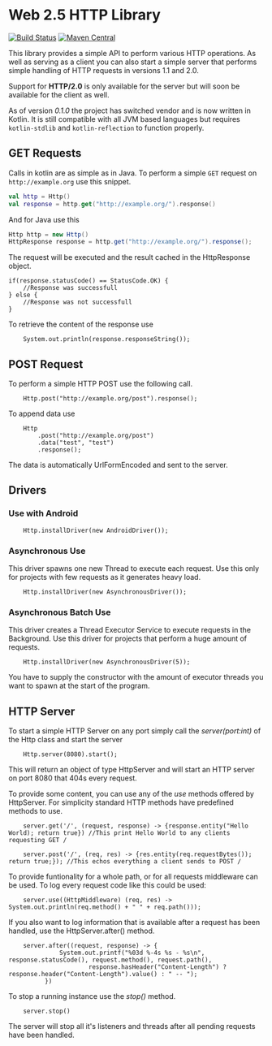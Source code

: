 # Web 2.5 HTTP Library

[![Build Status](https://travis-ci.org/Web25/http.svg?branch=master)](https://travis-ci.org/Web25/http)
[![Maven Central](https://maven-badges.herokuapp.com/maven-central/io.femo/http/badge.svg)](https://maven-badges.herokuapp.com/maven-central/io.femo/http)

This library provides a simple API to perform various HTTP operations. As well as serving as a client you can also start a simple server that performs simple handling of HTTP requests in versions 1.1 and 2.0.

Support for **HTTP/2.0** is only available for the server but will soon be available for the client as well.

As of version *0.1.0* the project has switched vendor and is now written in Kotlin. It is still compatible with all JVM based languages but requires `kotlin-stdlib` and `kotlin-reflection` to function properly.

## GET Requests

Calls in kotlin are as simple as in Java. To perform a simple `GET` request on `http://example.org` use this snippet.

```kotlin
val http = Http()
val response = http.get("http://example.org/").response()
```

And for Java use this

```java
Http http = new Http()
HttpResponse response = http.get("http://example.org/").response();
```
        
The request will be executed and the result cached in the HttpResponse object. 
 
    if(response.statusCode() == StatusCode.OK) {
        //Response was successfull
    } else {
        //Response was not successfull
    }
        
To retrieve the content of the response use
 
        System.out.println(response.responseString());
        
## POST Request

To perform a simple HTTP POST use the following call.

        Http.post("http://example.org/post").response();
        
To append data use

        Http
            .post("http://example.org/post")
            .data("test", "test")
            .response();
            
The data is automatically UrlFormEncoded and sent to the server.

## Drivers

### Use with Android

        Http.installDriver(new AndroidDriver());
        
### Asynchronous Use
This driver spawns one new Thread to execute each request. Use this only for projects with few requests as it generates heavy load.

        Http.installDriver(new AsynchronousDriver()); 
        
### Asynchronous Batch Use
This driver creates a Thread Executor Service to execute requests in the Background. Use this driver for projects that 
perform a huge amount of requests.

        Http.installDriver(new AsynchronousDriver(5));
        
You have to supply the constructor with the amount of executor threads you want to spawn at the start of the program.

## HTTP Server

To start a simple HTTP Server on any port simply call the *server(port:int)* of the Http class and start the server
  
        Http.server(8080).start();
        
This will return an object of type HttpServer and will start an HTTP server on port 8080 that 404s every request.

To provide some content, you can use any of the *use* methods offered by HttpServer. For simplicity standard HTTP methods have predefined methods to use.

        server.get('/', (request, response) -> {response.entity("Hello World); return true}) //This print Hello World to any clients requesting GET /
        
        server.post('/', (req, res) -> {res.entity(req.requestBytes()); return true;}); //This echos everything a client sends to POST /
        
To provide funtionality for a whole path, or for all requests middleware can be used. To log every request code like this could be used:

        server.use((HttpMiddleware) (req, res) -> System.out.println(req.method() + " " + req.path()));
        
If you also want to log information that is available after a request has been handled, use the HttpServer.after() method.

        server.after((request, response) -> {
                  System.out.printf("%03d %-4s %s - %s\n", response.statusCode(), request.method(), request.path(),
                          response.hasHeader("Content-Length") ? response.header("Content-Length").value() : " -- ");
              })

To stop a running instance use the *stop()* method.

        server.stop()
        
The server will stop all it's listeners and threads after all pending requests have been handled.